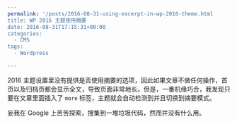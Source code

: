 ```yaml
---
permalink: '/posts/2016-08-31-using-excerpt-in-wp-2016-theme.html
title: WP 2016 主题使用摘要
date: 2016-08-31T17:15:31+00:00
categories:
  - CMS
tags:
  - Wordpress

---
```




2016 主题设置里没有提供是否使用摘要的选项，因此如果文章不做任何操作，首页以及归档页都会显示全文，导致页面非常地长。但是，一番机缘巧合，我发现只要在文章里面插入了 `more` 标签，主题就会自动检测到并且切换到摘要模式。

妄我在 Google 上苦苦探索，搜集到一堆垃圾代码，然而并没有什么用。
